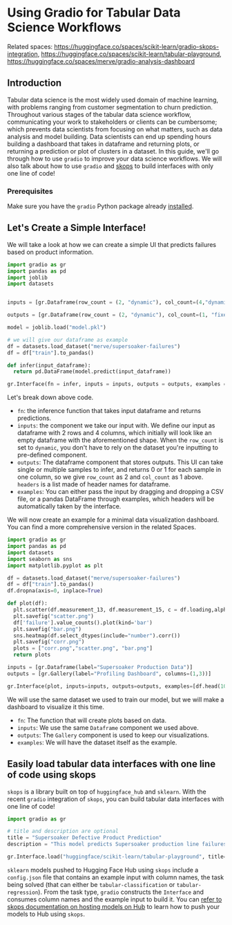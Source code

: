 # Using Gradio for Tabular Data Science Workflows

Related spaces: https://huggingface.co/spaces/scikit-learn/gradio-skops-integration, https://huggingface.co/spaces/scikit-learn/tabular-playground, https://huggingface.co/spaces/merve/gradio-analysis-dashboard

## Introduction

Tabular data science is the most widely used domain of machine learning, with problems ranging from customer segmentation to churn prediction. Throughout various stages of the tabular data science workflow, communicating your work to stakeholders or clients can be cumbersome; which prevents data scientists from focusing on what matters, such as data analysis and model building. Data scientists can end up spending hours building a dashboard that takes in dataframe and returning plots, or returning a prediction or plot of clusters in a dataset. In this guide, we'll go through how to use `gradio` to improve your data science workflows. We will also talk about how to use `gradio` and [skops](https://skops.readthedocs.io/en/stable/) to build interfaces with only one line of code!

### Prerequisites

Make sure you have the `gradio` Python package already [installed](/getting_started).

## Let's Create a Simple Interface!

We will take a look at how we can create a simple UI that predicts failures based on product information.

```python
import gradio as gr
import pandas as pd
import joblib
import datasets


inputs = [gr.Dataframe(row_count = (2, "dynamic"), col_count=(4,"dynamic"), label="Input Data", interactive=1)]

outputs = [gr.Dataframe(row_count = (2, "dynamic"), col_count=(1, "fixed"), label="Predictions", headers=["Failures"])]

model = joblib.load("model.pkl")

# we will give our dataframe as example
df = datasets.load_dataset("merve/supersoaker-failures")
df = df["train"].to_pandas()

def infer(input_dataframe):
  return pd.DataFrame(model.predict(input_dataframe))

gr.Interface(fn = infer, inputs = inputs, outputs = outputs, examples = [[df.head(2)]]).launch()
```

Let's break down above code.

- `fn`: the inference function that takes input dataframe and returns predictions.
- `inputs`: the component we take our input with. We define our input as dataframe with 2 rows and 4 columns, which initially will look like an empty dataframe with the aforementioned shape. When the `row_count` is set to `dynamic`, you don't have to rely on the dataset you're inputting to pre-defined component.
- `outputs`: The dataframe component that stores outputs. This UI can take single or multiple samples to infer, and returns 0 or 1 for each sample in one column, so we give `row_count` as 2 and `col_count` as 1 above. `headers` is a list made of header names for dataframe.
- `examples`: You can either pass the input by dragging and dropping a CSV file, or a pandas DataFrame through examples, which headers will be automatically taken by the interface.

We will now create an example for a minimal data visualization dashboard. You can find a more comprehensive version in the related Spaces.

<gradio-app space="gradio/tabular-playground"></gradio-app>

```python
import gradio as gr
import pandas as pd
import datasets
import seaborn as sns
import matplotlib.pyplot as plt

df = datasets.load_dataset("merve/supersoaker-failures")
df = df["train"].to_pandas()
df.dropna(axis=0, inplace=True)

def plot(df):
  plt.scatter(df.measurement_13, df.measurement_15, c = df.loading,alpha=0.5)
  plt.savefig("scatter.png")
  df['failure'].value_counts().plot(kind='bar')
  plt.savefig("bar.png")
  sns.heatmap(df.select_dtypes(include="number").corr())
  plt.savefig("corr.png")
  plots = ["corr.png","scatter.png", "bar.png"]
  return plots

inputs = [gr.Dataframe(label="Supersoaker Production Data")]
outputs = [gr.Gallery(label="Profiling Dashboard", columns=(1,3))]

gr.Interface(plot, inputs=inputs, outputs=outputs, examples=[df.head(100)], title="Supersoaker Failures Analysis Dashboard").launch()
```

<gradio-app space="gradio/gradio-analysis-dashboard-minimal"></gradio-app>

We will use the same dataset we used to train our model, but we will make a dashboard to visualize it this time.

- `fn`: The function that will create plots based on data.
- `inputs`: We use the same `Dataframe` component we used above.
- `outputs`: The `Gallery` component is used to keep our visualizations.
- `examples`: We will have the dataset itself as the example.

## Easily load tabular data interfaces with one line of code using skops

`skops` is a library built on top of `huggingface_hub` and `sklearn`. With the recent `gradio` integration of `skops`, you can build tabular data interfaces with one line of code!

```python
import gradio as gr

# title and description are optional
title = "Supersoaker Defective Product Prediction"
description = "This model predicts Supersoaker production line failures. Drag and drop any slice from dataset or edit values as you wish in below dataframe component."

gr.Interface.load("huggingface/scikit-learn/tabular-playground", title=title, description=description).launch()
```

<gradio-app space="gradio/gradio-skops-integration"></gradio-app>

`sklearn` models pushed to Hugging Face Hub using `skops` include a `config.json` file that contains an example input with column names, the task being solved (that can either be `tabular-classification` or `tabular-regression`). From the task type, `gradio` constructs the `Interface` and consumes column names and the example input to build it. You can [refer to skops documentation on hosting models on Hub](https://skops.readthedocs.io/en/latest/auto_examples/plot_hf_hub.html#sphx-glr-auto-examples-plot-hf-hub-py) to learn how to push your models to Hub using `skops`.
